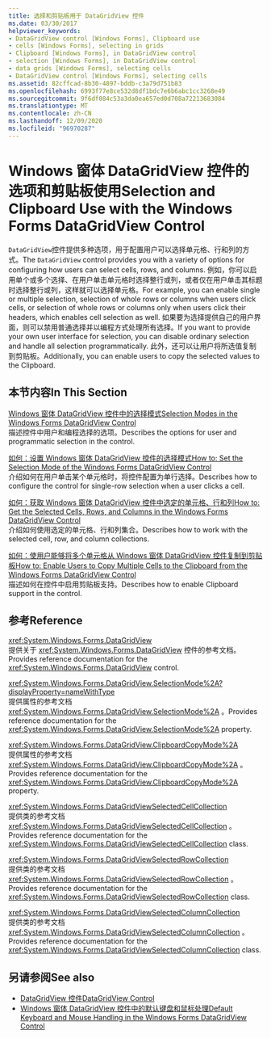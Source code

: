 ```yaml
---
title: 选择和剪贴板用于 DataGridView 控件
ms.date: 03/30/2017
helpviewer_keywords:
- DataGridView control [Windows Forms], Clipboard use
- cells [Windows Forms], selecting in grids
- Clipboard [Windows Forms], in DataGridView control
- selection [Windows Forms], in DataGridView control
- data grids [Windows Forms], selecting cells
- DataGridView control [Windows Forms], selecting cells
ms.assetid: 82cffcad-8b30-4897-bddb-c3a79d751b83
ms.openlocfilehash: 6993f77e8ce532d8df1bdc7e6b6abc1cc3268e49
ms.sourcegitcommit: 9f6df084c53a3da0ea657ed0d708a72213683084
ms.translationtype: MT
ms.contentlocale: zh-CN
ms.lasthandoff: 12/09/2020
ms.locfileid: "96970287"
---
```

# <a name="selection-and-clipboard-use-with-the-windows-forms-datagridview-control"></a><span data-ttu-id="01dbe-102">Windows 窗体 DataGridView 控件的选项和剪贴板使用</span><span class="sxs-lookup"><span data-stu-id="01dbe-102">Selection and Clipboard Use with the Windows Forms DataGridView Control</span></span>
<span data-ttu-id="01dbe-103">`DataGridView`控件提供多种选项，用于配置用户可以选择单元格、行和列的方式。</span><span class="sxs-lookup"><span data-stu-id="01dbe-103">The `DataGridView` control provides you with a variety of options for configuring how users can select cells, rows, and columns.</span></span> <span data-ttu-id="01dbe-104">例如，你可以启用单个或多个选择、在用户单击单元格时选择整行或列，或者仅在用户单击其标题时选择整行或列，这样就可以选择单元格。</span><span class="sxs-lookup"><span data-stu-id="01dbe-104">For example, you can enable single or multiple selection, selection of whole rows or columns when users click cells, or selection of whole rows or columns only when users click their headers, which enables cell selection as well.</span></span> <span data-ttu-id="01dbe-105">如果要为选择提供自己的用户界面，则可以禁用普通选择并以编程方式处理所有选择。</span><span class="sxs-lookup"><span data-stu-id="01dbe-105">If you want to provide your own user interface for selection, you can disable ordinary selection and handle all selection programmatically.</span></span> <span data-ttu-id="01dbe-106">此外，还可以让用户将所选值复制到剪贴板。</span><span class="sxs-lookup"><span data-stu-id="01dbe-106">Additionally, you can enable users to copy the selected values to the Clipboard.</span></span>  
  
## <a name="in-this-section"></a><span data-ttu-id="01dbe-107">本节内容</span><span class="sxs-lookup"><span data-stu-id="01dbe-107">In This Section</span></span>  
 [<span data-ttu-id="01dbe-108">Windows 窗体 DataGridView 控件中的选择模式</span><span class="sxs-lookup"><span data-stu-id="01dbe-108">Selection Modes in the Windows Forms DataGridView Control</span></span>](selection-modes-in-the-windows-forms-datagridview-control.md)  
 <span data-ttu-id="01dbe-109">描述控件中用户和编程选择的选项。</span><span class="sxs-lookup"><span data-stu-id="01dbe-109">Describes the options for user and programmatic selection in the control.</span></span>  
  
 [<span data-ttu-id="01dbe-110">如何：设置 Windows 窗体 DataGridView 控件的选择模式</span><span class="sxs-lookup"><span data-stu-id="01dbe-110">How to: Set the Selection Mode of the Windows Forms DataGridView Control</span></span>](how-to-set-the-selection-mode-of-the-windows-forms-datagridview-control.md)  
 <span data-ttu-id="01dbe-111">介绍如何在用户单击某个单元格时，将控件配置为单行选择。</span><span class="sxs-lookup"><span data-stu-id="01dbe-111">Describes how to configure the control for single-row selection when a user clicks a cell.</span></span>  
  
 [<span data-ttu-id="01dbe-112">如何：获取 Windows 窗体 DataGridView 控件中选定的单元格、行和列</span><span class="sxs-lookup"><span data-stu-id="01dbe-112">How to: Get the Selected Cells, Rows, and Columns in the Windows Forms DataGridView Control</span></span>](selected-cells-rows-and-columns-datagridview.md)  
 <span data-ttu-id="01dbe-113">介绍如何使用选定的单元格、行和列集合。</span><span class="sxs-lookup"><span data-stu-id="01dbe-113">Describes how to work with the selected cell, row, and column collections.</span></span>  
  
 [<span data-ttu-id="01dbe-114">如何：使用户能够将多个单元格从 Windows 窗体 DataGridView 控件复制到剪贴板</span><span class="sxs-lookup"><span data-stu-id="01dbe-114">How to: Enable Users to Copy Multiple Cells to the Clipboard from the Windows Forms DataGridView Control</span></span>](enable-users-to-copy-multiple-cells-to-the-clipboard-datagridview.md)  
 <span data-ttu-id="01dbe-115">描述如何在控件中启用剪贴板支持。</span><span class="sxs-lookup"><span data-stu-id="01dbe-115">Describes how to enable Clipboard support in the control.</span></span>  
  
## <a name="reference"></a><span data-ttu-id="01dbe-116">参考</span><span class="sxs-lookup"><span data-stu-id="01dbe-116">Reference</span></span>  
 <xref:System.Windows.Forms.DataGridView>  
 <span data-ttu-id="01dbe-117">提供关于 <xref:System.Windows.Forms.DataGridView> 控件的参考文档。</span><span class="sxs-lookup"><span data-stu-id="01dbe-117">Provides reference documentation for the <xref:System.Windows.Forms.DataGridView> control.</span></span>  
  
 <xref:System.Windows.Forms.DataGridView.SelectionMode%2A?displayProperty=nameWithType>  
 <span data-ttu-id="01dbe-118">提供属性的参考文档 <xref:System.Windows.Forms.DataGridView.SelectionMode%2A> 。</span><span class="sxs-lookup"><span data-stu-id="01dbe-118">Provides reference documentation for the <xref:System.Windows.Forms.DataGridView.SelectionMode%2A> property.</span></span>  
  
 <xref:System.Windows.Forms.DataGridView.ClipboardCopyMode%2A>  
 <span data-ttu-id="01dbe-119">提供属性的参考文档 <xref:System.Windows.Forms.DataGridView.ClipboardCopyMode%2A> 。</span><span class="sxs-lookup"><span data-stu-id="01dbe-119">Provides reference documentation for the <xref:System.Windows.Forms.DataGridView.ClipboardCopyMode%2A> property.</span></span>  
  
 <xref:System.Windows.Forms.DataGridViewSelectedCellCollection>  
 <span data-ttu-id="01dbe-120">提供类的参考文档 <xref:System.Windows.Forms.DataGridViewSelectedCellCollection> 。</span><span class="sxs-lookup"><span data-stu-id="01dbe-120">Provides reference documentation for the <xref:System.Windows.Forms.DataGridViewSelectedCellCollection> class.</span></span>  
  
 <xref:System.Windows.Forms.DataGridViewSelectedRowCollection>  
 <span data-ttu-id="01dbe-121">提供类的参考文档 <xref:System.Windows.Forms.DataGridViewSelectedRowCollection> 。</span><span class="sxs-lookup"><span data-stu-id="01dbe-121">Provides reference documentation for the <xref:System.Windows.Forms.DataGridViewSelectedRowCollection> class.</span></span>  
  
 <xref:System.Windows.Forms.DataGridViewSelectedColumnCollection>  
 <span data-ttu-id="01dbe-122">提供类的参考文档 <xref:System.Windows.Forms.DataGridViewSelectedColumnCollection> 。</span><span class="sxs-lookup"><span data-stu-id="01dbe-122">Provides reference documentation for the <xref:System.Windows.Forms.DataGridViewSelectedColumnCollection> class.</span></span>  
  
## <a name="see-also"></a><span data-ttu-id="01dbe-123">另请参阅</span><span class="sxs-lookup"><span data-stu-id="01dbe-123">See also</span></span>

- [<span data-ttu-id="01dbe-124">DataGridView 控件</span><span class="sxs-lookup"><span data-stu-id="01dbe-124">DataGridView Control</span></span>](datagridview-control-windows-forms.md)
- [<span data-ttu-id="01dbe-125">Windows 窗体 DataGridView 控件中的默认键盘和鼠标处理</span><span class="sxs-lookup"><span data-stu-id="01dbe-125">Default Keyboard and Mouse Handling in the Windows Forms DataGridView Control</span></span>](default-keyboard-and-mouse-handling-in-the-windows-forms-datagridview-control.md)
